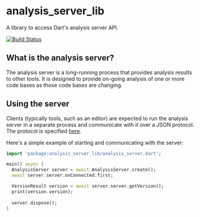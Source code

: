# analysis_server_lib

A library to access Dart's analysis server API.

[![Build Status](https://travis-ci.org/devoncarew/analysis_server_lib.svg?branch=master)](https://travis-ci.org/devoncarew/analysis_server_lib)

## What is the analysis server?

The analysis server is a long-running process that provides analysis results to other tools.
It is designed to provide on-going analysis of one or more code bases as those code bases are
changing.

## Using the server

Clients (typically tools, such as an editor) are expected to run the analysis server in a separate
process and communicate with it over a JSON protocol. The protocol is specified
[here](https://htmlpreview.github.io/?https://github.com/dart-lang/sdk/blob/master/pkg/analysis_server/doc/api.html).

Here's a simple example of starting and communicating with the server:

```dart
import 'package:analysis_server_lib/analysis_server.dart';

main() async {
  AnalysisServer server = await AnalysisServer.create();
  await server.server.onConnected.first;

  VersionResult version = await server.server.getVersion();
  print(version.version);
  
  server.dispose();
}
```
